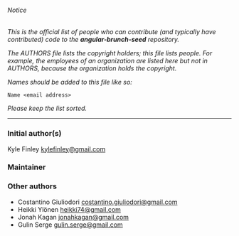 ###### Notice

*This is the official list of people who can contribute (and typically have
contributed) code to the **angular-brunch-seed** repository.*

*The AUTHORS file lists the copyright holders; this file lists people. For
example, the employees of an organization are listed here but not in AUTHORS,
because the organization holds the copyright.*

*Names should be added to this file like so:*

	Name <email address>

*Please keep the list sorted.*

* * *

### Initial author(s)

Kyle Finley <kylefinley@gmail.com>

### Maintainer



### Other authors

- Costantino Giuliodori <costantino.giuliodori@gmail.com>
- Heikki Ylönen <heikki74@gmail.com>
- Jonah Kagan <jonahkagan@gmail.com>
- Gulin Serge <gulin.serge@gmail.com>

